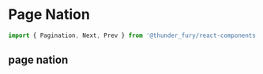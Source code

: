 # Page Nation
```ts
import { Pagination, Next, Prev } from '@thunder_fury/react-components'
```

## page nation